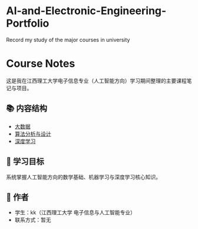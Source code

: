# AI-and-Electronic-Engineering-Portfolio
Record my study of the major courses in university
# Course Notes

这是我在江西理工大学电子信息专业（人工智能方向）学习期间整理的主要课程笔记与项目。

## 📚 内容结构
- [大数据](./大数据/README.md)
- [算法分析与设计](./算法分析与设计/README.md)
- [深度学习](./深度学习/README.md)

## 🎯 学习目标
系统掌握人工智能方向的数学基础、机器学习与深度学习核心知识。

## 🧩 作者
- 学生：kk（江西理工大学 电子信息与人工智能专业）
- 联系方式：暂无
